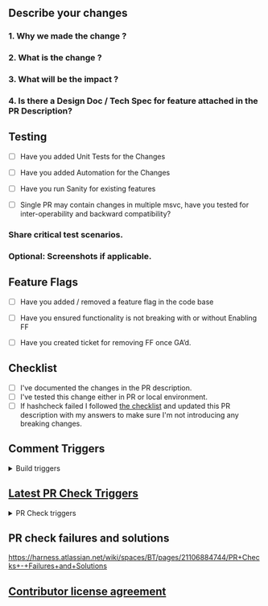 ## Describe your changes

### 1. Why we made the change ? 

### 2. What is the change ?

### 3. What will be the impact ?

### 4. Is there a Design Doc / Tech Spec for feature attached in the PR Description?

## Testing

- [ ]  Have you added Unit Tests for the Changes

- [ ]  Have you added Automation for the Changes

- [ ]  Have you run Sanity for existing features

- [ ]  Single PR may contain changes in multiple msvc, have you tested for inter-operability and backward compatibility?


###  Share critical test scenarios.

### Optional: Screenshots if applicable.


## Feature Flags

- [ ]  Have you added / removed a feature flag in the code base

- [ ]  Have you ensured functionality is not breaking with or without Enabling FF

- [ ]  Have you created ticket for removing FF once GA’d.

## Checklist
- [ ] I've documented the changes in the PR description.
- [ ] I've tested this change either in PR or local environment.
- [ ] If hashcheck failed I followed [the checklist](https://harness.atlassian.net/wiki/spaces/DEL/pages/21016838831/PR+Codebasehash+Check+merge+checklist) and updated this PR description with my answers to make sure I'm not introducing any breaking changes.

## Comment Triggers
<details>
  <summary>Build triggers</summary>

- Feature build: `trigger feature-build`
-
Specific builds
    - `trigger manager`
    - `trigger dms`
    - `trigger ng_manager`
    - `trigger cvng `
    - `trigger cmdlib`
    - `trigger template_svc`
    - `trigger events_fmwrk_monitor`
    - `trigger event_server`
    - `trigger change_data_capture`
    -  Trigger multiple builds together: For eg: `trigger dms, manager`
- Immutable delegate `trigger publish-delegate`
</details>

## [Latest PR Check Triggers](https://github.com/harness/harness-core/blob/develop/.github/pull_request_template.md)

<details>
  <summary>PR Check triggers</summary>
You can run multiple PR check triggers by comma separating them in a single comment. e.g. `trigger ut0, ut1`

- Compile: `trigger compile`
- CodeformatCheckstyle: `trigger checkstylecodeformat`
    - CodeFormat: `trigger codeformat`
    - Checkstyle: `trigger checkstyle`
- MessageMetadata: `trigger messagecheck`
- File-Permission-Check: `trigger checkpermission`
- Recency: `trigger recency`
- BuildNumberMetadata: `trigger buildnum`
- Trigger CommonChecks: `trigger commonchecks`
- PMD: `trigger pmd`
- Copyright Check: `trigger copyrightcheck`
- Feature Name Check: `trigger featurenamecheck`
- UnitTests-ALL: `trigger uts`
- UnitTests-0: `trigger ut0`
- UnitTests-1: `trigger ut1`
- UnitTests-2: `trigger ut2`
- UnitTests-3: `trigger ut3`
- UnitTests-4: `trigger ut4`
- UnitTests-5: `trigger ut5`
- UnitTests-6: `trigger ut6`
- UnitTests-7: `trigger ut7`
- UnitTests-8: `trigger ut8`
- UnitTests-9: `trigger ut9`
- CodeBaseHash: `trigger codebasehash`
- CodeFormatCheckstyle: `trigger checkstylecodeformat`
- SonarScan: `trigger ss`
- GitLeaks: `trigger gitleaks`
- Trigger all Checks: `trigger smartchecks`
- Go Build: `trigger gobuild`
- Validate_Reviews: `trigger review`
- Module Dependency Check: `trigger mdc`
</details>

## PR check failures and solutions
https://harness.atlassian.net/wiki/spaces/BT/pages/21106884744/PR+Checks+-+Failures+and+Solutions


## [Contributor license agreement](https://github.com/harness/harness-core/blob/develop/CONTRIBUTOR_LICENSE_AGREEMENT.md)
